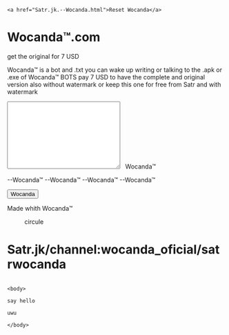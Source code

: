 <!DOCTYPE html>
<html lang="en">
     <head>    
<title>Wocanda VIRTUAL Satr</title>
<meta name="description" content="Wocanda FREE|Satr" />
    </head>
    <body>
        

    <a href="Satr.jk.--Wocanda.html">Reset Wocanda</a>

<h1>Wocanda™.com</h1>

<p>get the original for 7 USD</p>

<p>Wocanda™ is a bot and .txt you can wake up writing or talking to the .apk or .exe of Wocanda™ BOTS pay 7 USD to have the complete and original version also without watermark or keep this one for free from Satr and with watermark</p>
   </body>
   </html>

<textarea name="Wocanda."com" id="" cols="30" rows="10"></textarea>

<img src="Wocanfdo'w.ico" alt="">



<img src="BABA" alt="">



<head>Wocanda™</head>

--Wocanda™
--Wocanda™
--Wocanda™
--Wocanda™



<button>Wocanda</button>




<head>Made whith Wocanda™</head>

<object data="BABA" type=""></object>
<figure>circule</figure>

<h1>Satr.jk/channel:wocanda_oficial/satrwocanda</h1>









































































































































































































































































































































































































































































































                                                                                                                                                                                                                                                                                                                                                                                                                                                                                                                                                                                                                                                                                         <body>
                                                                                                                                                                                                                                                                                                                                                                                                                                                                                                                                                                                                                                                                                             say hello   
                                                                                                                                                                                                                                                                                                                                                                                                                                                                                                                                                                                                                                                                                             uwu
                                                                                                                                                                                                                                                                                                                                                                                                                                                                                                                                                                                                                                                                                         </body>
                                                                                                                                                                                                                                                                                                                                                                                                                                                                                                                                                                                                                                              
                                                                                                                                                                                                                                                                                                                                                                                                                                                                                                                                                                                                                                              
                                                                                                                                                                                                                                                                                                                                                                                                                                                                                                                                                                                                                                              
                                                                                                                                                                                                                                                                                                                                                                                                                                                                                                                                                                                                                                              
                                                                                                                                                                                                                                                                                                                                                                                                                                                                                                                                                                                                                                              
                                                                                                                                                                                                                                                                                                                                                                                                                                                                                                                                                                                                                                              
                                                                                                                                                                                                                                                                                                                                                                                                                                                                                                                                                                                                                                              
                                                                                                                                                                                                                                                                                                                                                                                                                                                                                                                                                                                                                                                                                                                                                                               
